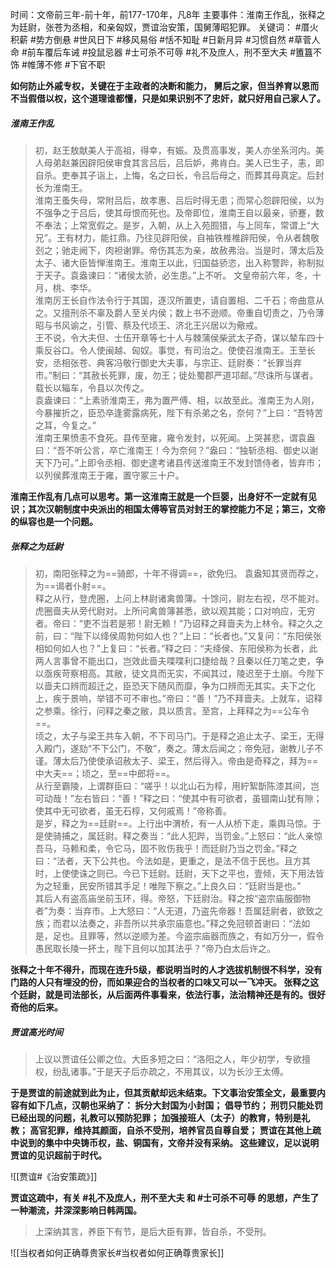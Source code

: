 
时间：文帝前三年-前十年，前177-170年，凡8年
主要事件：淮南王作乱，张释之为廷尉，张苍为丞相，和亲匈奴，贾谊治安策，国舅薄昭犯罪。
关键词：
#厝火积薪 #势方倒悬 #世风日下 #移风易俗 #恬不知耻 #日新月异 #习惯自然 #草菅人命 #前车覆后车诫 #投鼠忌器 #士可杀不可辱 #礼不及庶人，刑不至大夫 #簠簋不饰 #帷薄不修 #下官不职 

**如何防止外戚专权，关键在于主政者的决断和能力，
舅后之家，但当养育以恩而不当假借以权，这个道理谁都懂，只是如果识别不了忠奸，就只好用自己家人了。**

##### 淮南王作乱
> 初，赵王敖献美人于高祖，得幸，有娠。及贯高事发，美人亦坐系河内。美人母弟赵兼因辟阳侯审食其言吕后，吕后妒，弗肯白。美人已生子，恚，即自杀。吏奉其子诣上，上悔，名之曰长，令吕后母之，而葬其母真定。后封长为淮南王。  
  淮南王蚤失母，常附吕后，故孝惠、吕后时得无患；而常心怨辟阳侯，以为不强争之于吕后，使其母恨而死也。及帝即位，淮南王自以最亲，骄蹇，数不奉法；上常宽假之。是岁，入朝，从上入苑囿猎，与上同车，常谓上“大兄”。王有材力，能扛鼎。乃往见辟阳侯，自袖铁椎椎辟阳侯，令从者魏敬刭之；驰走阙下，肉袒谢罪。帝伤其志为亲，故赦弗治。当是时，薄太后及太子、诸大臣皆惮淮南王。淮南王以此，归国益骄恣，出入称警跸，称制拟于天子。袁盎谏曰：“诸侯太骄，必生患。”上不听。
  文皇帝前六年，冬，十月，桃、李华。  
  淮南厉王长自作法令行于其国，逐汉所置吏，请自置相、二千石；帝曲意从之。又擅刑杀不辜及爵人至关内侯；数上书不逊顺。帝重自切责之，乃令薄昭与书风谕之，引管、蔡及代顷王、济北王兴居以为儆戒。  
  王不说，令大夫但、士伍开章等七十人与棘蒲侯柴武太子奇，谋以辇车四十乘反谷口。令人使闽越、匈奴。事觉，有司治之。使使召淮南王。王至长安，丞相张苍、典客冯敬行御史大夫事，与宗正、廷尉奏：“长罪当弃市。”制曰：“其赦长死罪，废，勿王；徙处蜀郡严道邛邮。”尽诛所与谋者。载长以辎车，令县以次传之。    
> 袁盎谏曰：“上素骄淮南王，弗为置严傅、相，以故至此。淮南王为人刚，今暴摧折之，臣恐卒逢雾露病死，陛下有杀弟之名，奈何？”上曰：“吾特苦之耳，今复之。”  
> 淮南王果愤恚不食死。县传至雍，雍令发封，以死闻。上哭甚悲，谓袁盎曰：“吾不听公言，卒亡淮南王！今为奈何？”盎曰：“独斩丞相、御史以谢天下乃可。”上即令丞相、御史逮考诸县传送淮南王不发封馈侍者，皆弃市；以列侯葬淮南王于雍，置守冢三十户。

**淮南王作乱有几点可以思考。第一这淮南王就是一个巨婴，出身好不一定就有见识；其次汉朝制度中央派出的相国太傅等官员对封王的掌控能力不足；第三，文帝的纵容也是一个问题。**

##### 张释之为廷尉
> 初，南阳张释之为==骑郎，十年不得调==，欲免归。
> 袁盎知其贤而荐之，为==谒者仆射==。   
  释之从行，登虎圈，上问上林尉诸禽兽簿。十馀问，尉左右视，尽不能对。虎圈啬夫从旁代尉对。上所问禽兽簿甚悉，欲以观其能；口对响应，无穷者。帝曰：“吏不当若是邪！尉无赖！”乃诏释之拜啬夫为上林令。释之久之前，曰：“陛下以绛侯周勃何如人也？”上曰：“长者也。”又复问：“东阳侯张相如何如人也？”上复曰：“长者。”释之曰：“夫绛侯、东阳侯称为长者，此两人言事曾不能出口，岂效此啬夫喋喋利口捷给哉？且秦以任刀笔之吏，争以亟疾苛察相高。其敝，徒文具而无实，不闻其过，陵迟至于土崩。今陛下以啬夫口辨而超迁之，臣恐天下随风而靡，争为口辨而无其实。夫下之化上，疾于景响，举错不可不审也。”帝曰：“善！”乃不拜啬夫。上就车，诏释之参乘。徐行，问释之秦之敝，具以质言。至宫，上拜释之为==公车令==。    
  顷之，太子与梁王共车入朝，不下司马门。于是释之追止太子、梁王，无得入殿门，遂劾“不下公门，不敬”，奏之。薄太后闻之；帝免冠，谢教儿子不谨。薄太后乃使使承诏赦太子、梁王，然后得入。帝由是奇释之，拜为==中大夫==；顷之，至==中郎将==。  
  从行至霸陵，上谓群臣曰：“嗟乎！以北山石为椁，用紵絮斮陈漆其间，岂可动哉！”左右皆曰：“善！”释之曰：“使其中有可欲者，虽锢南山犹有隙；使其中无可欲者，虽无石椁，又何戚焉！”帝称善。    
  是岁，释之为==廷尉==。上行出中渭桥，有一人从桥下走，乘舆马惊。于是使骑捕之，属廷尉。释之奏当：“此人犯跸，当罚金。”上怒曰：“此人亲惊吾马，马赖和柔，令它马，固不败伤我乎！而廷尉乃当之罚金。”释之曰：“法者，天下公共也。今法如是，更重之，是法不信于民也。且方其时，上使使诛之则已。今已下廷尉。廷尉，天下之平也，壹倾，天下用法皆为之轻重，民安所错其手足！唯陛下察之。”上良久曰：“廷尉当是也。”    
  其后人有盗高庙坐前玉环，得。帝怒，下廷尉治。释之按“盗宗庙服御物者”为奏：当弃市。上大怒曰：“人无道，乃盗先帝器！吾属廷尉者，欲致之族；而君以法奏之，非吾所以共承宗庙意也。”释之免冠顿首谢曰：“法如是，足也。且罪等，然以逆顺为差。今盗宗庙器而族之，有如万分一，假令愚民取长陵一抔土，陛下且何以加其法乎？”帝乃白太后许之。

**张释之十年不得升，而现在连升5级，都说明当时的人才选拔机制很不科学，没有门路的人只有埋没的份，而如果迎合的当权者的口味又可以一飞冲天。
张释之这个廷尉，就是司法部长，从后面两件事看来，依法行事，法治精神还是有的。很好奇他的后来。**


##### 贾谊高光时间
>上议以贾谊任公卿之位。大臣多短之曰：“洛阳之人，年少初学，专欲擅权，纷乱诸事。”于是天子后亦疏之，不用其议，以为长沙王太傅。

**于是贾谊的前途就到此为止，但其贡献却远未结束。下文事治安策全文，最重要内容有如下几点，汉朝也采纳了：
拆分大封国为小封国；
倡导节约；
刑罚只能处罚已经出现的问题，礼教可以预防犯罪；
加强接班人（太子）的教育，特别是礼教；
高官犯罪，维持其颜面，自杀不受刑，培养官员自尊自爱；
贾谊在其他上疏中说到的集中中央铸币权，盐、铜国有，文帝并没有采纳。
这些建议，足以说明贾谊的见识超前于时代。**

![[贾谊#《治安策疏》]]

**贾谊这疏中，有关 #礼不及庶人，刑不至大夫 和 #士可杀不可辱 的思想，产生了一种潮流，并深深影响日韩两国。**
>上深纳其言，养臣下有节，是后大臣有罪，皆自杀，不受刑。


![[当权者如何正确尊贵家长#当权者如何正确尊贵家长]]

